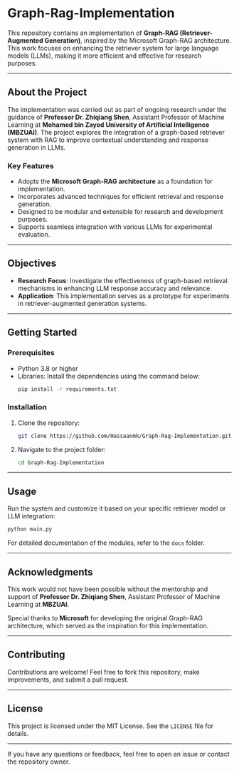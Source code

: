 # Graph-Rag-Implementation

This repository contains an implementation of **Graph-RAG (Retriever-Augmented Generation)**, inspired by the Microsoft Graph-RAG architecture. This work focuses on enhancing the retriever system for large language models (LLMs), making it more efficient and effective for research purposes.  

---

## **About the Project**  

The implementation was carried out as part of ongoing research under the guidance of **Professor Dr. Zhiqiang Shen**, Assistant Professor of Machine Learning at **Mohamed bin Zayed University of Artificial Intelligence (MBZUAI)**. The project explores the integration of a graph-based retriever system with RAG to improve contextual understanding and response generation in LLMs.  

### **Key Features**  
- Adopts the **Microsoft Graph-RAG architecture** as a foundation for implementation.  
- Incorporates advanced techniques for efficient retrieval and response generation.  
- Designed to be modular and extensible for research and development purposes.  
- Supports seamless integration with various LLMs for experimental evaluation.  

---

## **Objectives**  
- **Research Focus**: Investigate the effectiveness of graph-based retrieval mechanisms in enhancing LLM response accuracy and relevance.  
- **Application**: This implementation serves as a prototype for experiments in retriever-augmented generation systems.  

---

## **Getting Started**  

### **Prerequisites**  
- Python 3.8 or higher  
- Libraries: Install the dependencies using the command below:  
  ```bash
  pip install -r requirements.txt
  ```

### **Installation**  
1. Clone the repository:  
   ```bash
   git clone https://github.com/Hassaanmk/Graph-Rag-Implementation.git
   ```  
2. Navigate to the project folder:  
   ```bash
   cd Graph-Rag-Implementation
   ```  

---

## **Usage**  

Run the system and customize it based on your specific retriever model or LLM integration:  
```bash
python main.py
```  

For detailed documentation of the modules, refer to the `docs` folder.  

---

## **Acknowledgments**  

This work would not have been possible without the mentorship and support of **Professor Dr. Zhiqiang Shen**, Assistant Professor of Machine Learning at **MBZUAI**.  

Special thanks to **Microsoft** for developing the original Graph-RAG architecture, which served as the inspiration for this implementation.  

---  

## **Contributing**  
Contributions are welcome! Feel free to fork this repository, make improvements, and submit a pull request.  

---

## **License**  
This project is licensed under the MIT License. See the `LICENSE` file for details.  

---

If you have any questions or feedback, feel free to open an issue or contact the repository owner.
